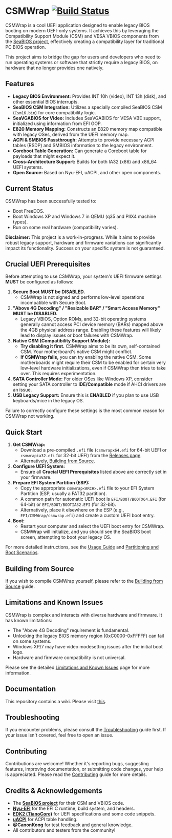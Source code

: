 # CSMWrap [![Build Status](https://github.com/FlyGoat/CSMWrap/actions/workflows/build.yml/badge.svg)](https://github.com/FlyGoat/CSMWrap/actions/workflows/build.yml)

CSMWrap is a cool UEFI application designed to enable legacy BIOS booting on modern UEFI-only systems. It achieves this by leveraging the Compatibility Support Module (CSM) and VESA VBIOS components from the [SeaBIOS project](https://www.seabios.org/), effectively creating a compatibility layer for traditional PC BIOS operation.

This project aims to bridge the gap for users and developers who need to run operating systems or software that strictly require a legacy BIOS, on hardware that no longer provides one natively.

## Features

*   **Legacy BIOS Environment:** Provides INT 10h (video), INT 13h (disk), and other essential BIOS interrupts.
*   **SeaBIOS CSM Integration:** Utilizes a specially compiled SeaBIOS CSM (`Csm16.bin`) for core compatibility logic.
*   **SeaVGABIOS for Video:** Includes SeaVGABIOS for VESA VBE support, initialized using information from EFI GOP.
*   **E820 Memory Mapping:** Constructs an E820 memory map compatible with legacy OSes, derived from the UEFI memory map.
*   **ACPI & SMBIOS Passthrough:** Attempts to provide necessary ACPI tables (RSDP) and SMBIOS information to the legacy environment.
*   **Coreboot Table Generation:** Can generate a Coreboot table for payloads that might expect it.
*   **Cross-Architecture Support:** Builds for both IA32 (x86) and x86_64 UEFI systems.
*   **Open Source:** Based on Nyu-EFI, uACPI, and other open components.

## Current Status

CSMWrap has been successfully tested to:
*   Boot FreeDOS.
*   Boot Windows XP and Windows 7 in QEMU (q35 and PIIX4 machine types).
*   Run on some real hardware (compatibility varies).

**Disclaimer:** This project is a work-in-progress. While it aims to provide robust legacy support, hardware and firmware variations can significantly impact its functionality. Success on your specific system is not guaranteed.

## Crucial UEFI Prerequisites

Before attempting to use CSMWrap, your system's UEFI firmware settings **MUST** be configured as follows:

1.  **Secure Boot MUST be DISABLED.**
    *   CSMWrap is not signed and performs low-level operations incompatible with Secure Boot.
2.  **"Above 4G Decoding" / "Resizable BAR" / "Smart Access Memory" MUST be DISABLED.**
    *   Legacy VBIOS, Option ROMs, and 32-bit operating systems generally cannot access PCI device memory (BARs) mapped above the 4GB physical address range. Enabling these features will likely lead to display issues or boot failures with CSMWrap.
3.  **Native CSM (Compatibility Support Module):**
    *   **Try disabling it first.** CSMWrap aims to be its own, self-contained CSM. Your motherboard's native CSM might conflict.
    *   **If CSMWrap fails,** you can try enabling the native CSM. Some motherboards might require their CSM to be enabled for certain very low-level hardware initializations, even if CSMWrap then tries to take over. This requires experimentation.
4.  **SATA Controller Mode:** For older OSes like Windows XP, consider setting your SATA controller to **IDE/Compatible** mode if AHCI drivers are an issue.
5.  **USB Legacy Support:** Ensure this is **ENABLED** if you plan to use USB keyboards/mice in the legacy OS.

Failure to correctly configure these settings is the most common reason for CSMWrap not working.

## Quick Start

1.  **Get CSMWrap:**
    *   Download a pre-compiled `.efi` file (`csmwrapx64.efi` for 64-bit UEFI or `csmwrapia32.efi` for 32-bit UEFI) from the [Releases page](https://github.com/FlyGoat/CSMWrap/releases).
    *   Alternatively, [Building from Source](https://github.com/FlyGoat/CSMWrap/wiki/Building-from-Source).
2.  **Configure UEFI System:**
    *   Ensure all **Crucial UEFI Prerequisites** listed above are correctly set in your firmware.
3.  **Prepare EFI System Partition (ESP):**
    *   Copy the appropriate `csmwrap<ARCH>.efi` file to your EFI System Partition (ESP, usually a FAT32 partition).
    *   A common path for automatic UEFI boot is `EFI/BOOT/BOOTX64.EFI` (for 64-bit) or `EFI/BOOT/BOOTIA32.EFI` (for 32-bit).
    *   Alternatively, place it elsewhere on the ESP (e.g., `EFI/CSMWrap/csmwrap.efi`) and create a custom UEFI boot entry.
4.  **Boot:**
    *   Restart your computer and select the UEFI boot entry for CSMWrap.
    *   CSMWrap will initialize, and you should see the SeaBIOS boot screen, attempting to boot your legacy OS.

For more detailed instructions, see the [Usage Guide](https://github.com/FlyGoat/CSMWrap/wiki/Usage-Guide) and [Partitioning and Boot Scenarios](https://github.com/FlyGoat/CSMWrap/wiki/Partitioning-and-Boot-Scenarios).

## Building from Source

If you wish to compile CSMWrap yourself, please refer to the [Building from Source](https://github.com/FlyGoat/CSMWrap/wiki/Building-from-Source) guide.

## Limitations and Known Issues

CSMWrap is complex and interacts with diverse hardware and firmware. It has known limitations:
*   The "Above 4G Decoding" requirement is fundamental.
*   Unlocking the legacy BIOS memory region (0xC0000-0xFFFFF) can fail on some systems.
*   Windows XP/7 may have video modesetting issues after the initial boot logo.
*   Hardware and firmware compatibility is not universal.

Please see the detailed [Limitations and Known Issues](https://github.com/FlyGoat/CSMWrap/wiki/Limitations-and-Known-Issues) page for more information.

## Documentation

This repository contains a wiki. Please visit [this](https://github.com/FlyGoat/CSMWrap/wiki).

## Troubleshooting

If you encounter problems, please consult the [Troubleshooting](https://github.com/FlyGoat/CSMWrap/wiki/Troubleshooting) guide first. If your issue isn't covered, feel free to open an issue.

## Contributing

Contributions are welcome! Whether it's reporting bugs, suggesting features, improving documentation, or submitting code changes, your help is appreciated.
Please read the [Contributing](https://github.com/FlyGoat/CSMWrap/wiki/Contributing) guide for more details.

## Credits & Acknowledgements

*   The **[SeaBIOS project](https://www.seabios.org/)** for their CSM and VBIOS code.
*   **[Nyu-EFI](https://codeberg.org/osdev/nyu-efi)** for the EFI C runtime, build system, and headers.
*   **[EDK2 (TianoCore)](https://github.com/tianocore/edk2)** for UEFI specifications and some code snippets.
*   **[uACPI](https://github.com/uACPI/uACPI)** for ACPI table handling.
*   **@CanonKong** for test feedback and general knowledge.
*   All contributors and testers from the community!
